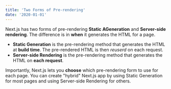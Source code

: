 ```yaml
---
title: 'Two Forms of Pre-rendering'
date: '2020-01-01'
---
```


Next.js has two forms of pre-rendering **Static AGeneration** and **Server-side rendering**.
The difference is in **when** it generates the HTML for a page.

- **Static Generation** is the pre-rendering method that generates the HTML at **build time**. The pre-rendered HTML is then _reuserd_ on each request.
- **Server-side Rendering** is the pre-rendering method that generates the HTML on **each request**.

Importantly, Next.js lets you **choose** which pre-rendering form to use for each page.
You can create "hybrid" Next.js app by using Static Generation for most pages and using Server-side Rendering for others.